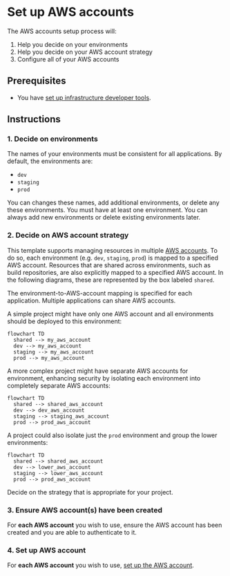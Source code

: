 # Set up AWS accounts

The AWS accounts setup process will:

1. Help you decide on your environments
2. Help you decide on your AWS account strategy
3. Configure all of your AWS accounts

## Prerequisites

* You have [set up infrastructure developer tools](/docs/infra/set-up-infrastructure-tools.md).

## Instructions

### 1. Decide on environments

The names of your environments must be consistent for all applications. By default, the environments are:

* `dev`
* `staging`
* `prod`

You can changes these names, add additional environments, or delete any these environments. You must have at least one environment. You can always add new environments or delete existing environments later.

### 2. Decide on AWS account strategy

This template supports managing resources in multiple [AWS accounts](https://docs.aws.amazon.com/accounts/latest/reference/accounts-welcome.html). To do so, each environment (e.g. `dev`, `staging`, `prod`) is mapped to a specified AWS account. Resources that are shared across environments, such as build repositories, are also explicitly mapped to a specified AWS account. In the following diagrams, these are represented by the box labeled `shared`.

The environment-to-AWS-account mapping is specified for each application. Multiple applications can share AWS accounts.

A simple project might have only one AWS account and all environments should be deployed to this environment:

```mermaid
flowchart TD
  shared --> my_aws_account
  dev --> my_aws_account
  staging --> my_aws_account
  prod --> my_aws_account
```

A more complex project might have separate AWS accounts for environment, enhancing security by isolating each environment into completely separate AWS accounts:

```mermaid
flowchart TD
  shared --> shared_aws_account
  dev --> dev_aws_account
  staging --> staging_aws_account
  prod --> prod_aws_account
```

A project could also isolate just the `prod` environment and group the lower environments:

```mermaid
flowchart TD
  shared --> shared_aws_account
  dev --> lower_aws_account
  staging --> lower_aws_account
  prod --> prod_aws_account
```

Decide on the strategy that is appropriate for your project.

### 3. Ensure AWS account(s) have been created

For **each AWS account** you wish to use, ensure the AWS account has been created and you are able to authenticate to it.

### 4. Set up AWS account

For **each AWS account** you wish to use, [set up the AWS account](./set-up-aws-account.md).